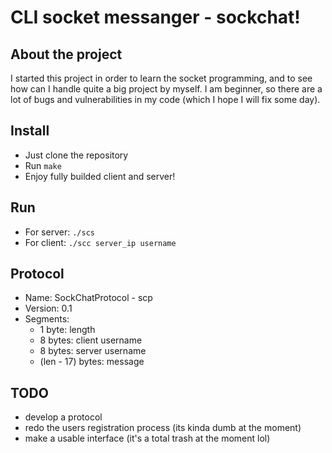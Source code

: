 # CLI socket messanger - sockchat!

## About the project
I started this project in order to learn the socket programming, and to see how can I handle quite a big project by myself. I am beginner, so there are a lot of bugs and vulnerabilities in my code (which I hope I will fix some day).

## Install
- Just clone the repository
- Run ```make```
- Enjoy fully builded client and server!

## Run
- For server: ```./scs```
- For client: ```./scc server_ip username```

## Protocol
- Name: SockChatProtocol - scp
- Version: 0.1
- Segments:
    - 1 byte: length
    - 8 bytes: client username
    - 8 bytes: server username
    - (len - 17) bytes: message

## TODO
- develop a protocol
- redo the users registration process (its kinda dumb at the moment)
- make a usable interface (it's a total trash at the moment lol)

